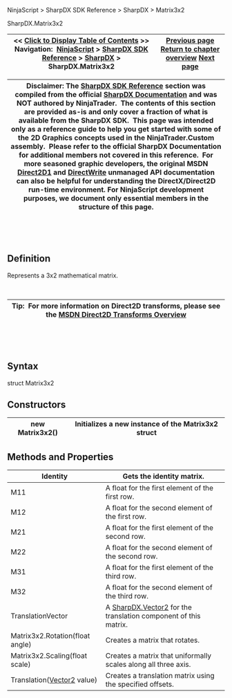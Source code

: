 ﻿


NinjaScript \> SharpDX SDK Reference \> SharpDX \> Matrix3x2






















SharpDX.Matrix3x2







| \<\< [Click to Display Table of Contents](sharpdx_matrix3x2.md) \>\> **Navigation:**     [NinjaScript](ninjascript.md) \> [SharpDX SDK Reference](sharpdx_sdk_reference.md) \> [SharpDX](sharpdx.md) \> SharpDX.Matrix3x2 | [Previous page](sharpdx_disposebase_isdisposed.md) [Return to chapter overview](sharpdx.md) [Next page](sharpdx_rectanglef.md) |
| --- | --- |













| Disclaimer: The [SharpDX SDK Reference](sharpdx_sdk_reference.md) section was compiled from the official [SharpDX Documentation](http://sharpdx.org/) and was NOT authored by NinjaTrader.  The contents of this section are provided as\-is and only cover a fraction of what is available from the SharpDX SDK.  This page was intended only as a reference guide to help you get started with some of the 2D Graphics concepts used in the NinjaTrader.Custom assembly.  Please refer to the official SharpDX Documentation for additional members not covered in this reference.  For more seasoned graphic developers, the original MSDN [Direct2D1](https://msdn.microsoft.com/en-us/library/windows/desktop/dd370990.aspx) and [DirectWrite](https://msdn.microsoft.com/en-us/library/windows/desktop/dd368038.aspx) unmanaged API documentation can also be helpful for understanding the DirectX/Direct2D run\-time environment. For NinjaScript development purposes, we document only essential members in the structure of this page. |
| --- |



 


 


## Definition


Represents a 3x2 mathematical matrix. 


 




| Tip:  For more information on Direct2D transforms, please see the [MSDN Direct2D Transforms Overview](https://msdn.microsoft.com/en-us/library/dd756655(v=vs.85).aspx) |
| --- |



 


 


## Syntax


struct Matrix3x2


## Constructors




| new Matrix3x2() | Initializes a new instance of the Matrix3x2 struct |
| --- | --- |



## 


## 


## Methods and Properties




| Identity | Gets the identity matrix. |
| --- | --- |
| M11 | A float for the first element of the first row. |
| M12 | A float for the second element of the first row. |
| M21 | A float for the first element of the second row. |
| M22 | A float for the second element of the second row. |
| M31 | A float for the first element of the third row. |
| M32 | A float for the second element of the third row. |
| TranslationVector | A [SharpDX.Vector2](sharpdx_vector2.md) for the translation component of this matrix. |
| Matrix3x2\.Rotation(float angle) | Creates a matrix that rotates. |
| Matrix3x2\.Scaling(float scale) | Creates a matrix that uniformally scales along all three axis. |
| Translation([Vector2](sharpdx_vector2.md) value) | Creates a translation matrix using the specified offsets. |









